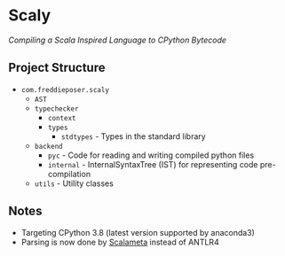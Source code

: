# Scaly
_Compiling a Scala Inspired Language to CPython Bytecode_

## Project Structure
* `com.freddieposer.scaly`
    * `AST`
    * `typechecker`
        * `context`
        * `types`
            * `stdtypes` - Types in the standard library
    * `backend`
        * `pyc` - Code for reading and writing compiled python files
        * `internal` - InternalSyntaxTree (IST) for representing code pre-compilation
    * `utils` - Utility classes

## Notes
* Targeting CPython 3.8 (latest version supported by anaconda3)
* Parsing is now done by [Scalameta](https://scalameta.org/) instead of ANTLR4